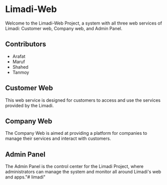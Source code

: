 # Limadi-Web

Welcome to the Limadi-Web Project, a system with all three web services of Limadi: Customer web, Company web, and Admin Panel. 

## Contributors
- Arafat
- Maruf
- Shahed
- Tanmoy

## Customer Web
This web service is designed for customers to access and use the services provided by the Limadi.

## Company Web
The Company Web is aimed at providing a platform for companies to manage their services and interact with customers.

## Admin Panel
The Admin Panel is the control center for the Limadi Project, where administrators can manage the system and monitor all around Limadi's web and apps."# limadi" 
